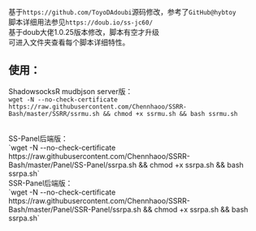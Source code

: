 基于`https://github.com/ToyoDAdoubi`源码修改，参考了`GitHub@hybtoy`<br>
脚本详细用法参见`https://doub.io/ss-jc60/`<br>
基于doub大佬1.0.25版本修改，脚本有空才升级<br>
可进入文件夹查看每个脚本详细特性。<br>

使用：
-----

ShadowsocksR mudbjson server版：<br>
`wget -N --no-check-certificate https://raw.githubusercontent.com/Chennhaoo/SSRR-Bash/master/SSRR/ssrmu.sh && chmod +x ssrmu.sh && bash ssrmu.sh`

<br>
SS-Panel后端版：<br>
`wget -N --no-check-certificate https://raw.githubusercontent.com/Chennhaoo/SSRR-Bash/master/Panel/SS-Panel/ssrpa.sh && chmod +x ssrpa.sh && bash ssrpa.sh`

<br>
SSR-Panel后端版：<br>
`wget -N --no-check-certificate https://raw.githubusercontent.com/Chennhaoo/SSRR-Bash/master/Panel/SSR-Panel/ssrpa.sh && chmod +x ssrpa.sh && bash ssrpa.sh`

